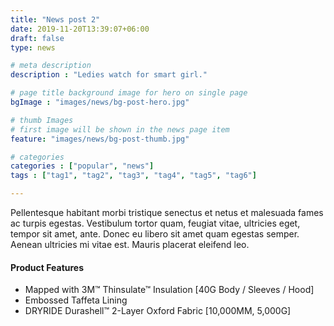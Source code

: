 ```yaml
---
title: "News post 2"
date: 2019-11-20T13:39:07+06:00
draft: false
type: news

# meta description
description : "Ledies watch for smart girl."

# page title background image for hero on single page
bgImage : "images/news/bg-post-hero.jpg"

# thumb Images
# first image will be shown in the news page item
feature: "images/news/bg-post-thumb.jpg"

# categories
categories : ["popular", "news"]
tags : ["tag1", "tag2", "tag3", "tag4", "tag5", "tag6"]

---
```


Pellentesque habitant morbi tristique senectus et netus et malesuada fames ac turpis egestas. Vestibulum tortor quam, feugiat vitae, ultricies eget, tempor sit amet, ante. Donec eu libero sit amet quam egestas semper. Aenean ultricies mi vitae est. Mauris placerat eleifend leo.

#### Product Features

* Mapped with 3M™ Thinsulate™ Insulation [40G Body / Sleeves / Hood]
* Embossed Taffeta Lining
* DRYRIDE Durashell™ 2-Layer Oxford Fabric [10,000MM, 5,000G]